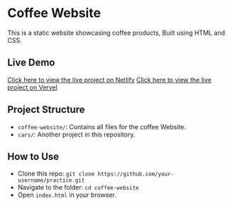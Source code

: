 # Coffee Website
This is a static website showcasing coffee products, Built using HTML and CSS.

## Live Demo
[Click here to view the live project on Netlify](https://prashant-coffee-website.netlify.app/)
[Click here to view the live project on Vervel](https://coffeewebsite-six.vercel.app)

## Project Structure
- `coffee-website/`: Contains all files for the coffee Website.
- `cars/`: Another project in this repository.

## How to Use
- Clone this repo: `git clone https://github.com/your-username/practice.git`
- Navigate to the folder: `cd coffee-website`
- Open `index.html` in your browser.
